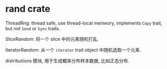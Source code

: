 
# rand crate
ThreadRng:
thread safe, use thread-local memeory, implements `Copy` trait, but not
`Send` or `Sync` traits.

SliceRandom:
将一个 slice 中的元素随机打乱.

IteratorRandom:
从一个 `iterator` trait object 中随机选取一个元素.

distributions 模块, 用于生成概率分布样本数据, 比如正态分布.
